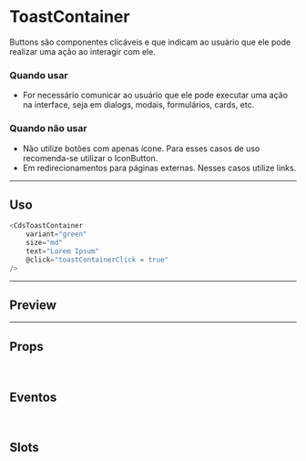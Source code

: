 # ToastContainer

Buttons são componentes clicáveis e que indicam ao usuário que ele pode realizar uma ação ao interagir com ele.

### Quando usar

- For necessário comunicar ao usuário que ele pode executar uma ação na interface,
  seja em dialogs, modais, formulários, cards, etc.

### Quando não usar

- Não utilize botões com apenas ícone. Para esses casos de uso recomenda-se utilizar o IconButton.
- Em redirecionamentos para páginas externas. Nesses casos utilize links.

---

## Uso

```js
<CdsToastContainer
	variant="green"
	size="md"
	text="Lorem Ipsum"
	@click="toastContainerClick = true"
/>
```

---

## Preview

<PreviewContainer
	:component="CdsToastContainer"
	:events="cdsToastContainerEvents"
/>

---

## Props

<APITable
	name="ToastContainer"
	section="props"
/>
<br />

## Eventos

<APITable
	name="ToastContainer"
	section="events"
/>
<br />

## Slots

<APITable
	name="ToastContainer"
	section="slots"
/>

<script setup>
import CdsToastContainer from '@/components/ToastContainer.vue';

const cdsToastContainerEvents = [
	'toastContainer-click'
];
</script>
